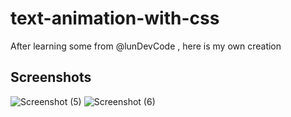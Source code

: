# text-animation-with-css
After learning some from @lunDevCode , here is my own creation

## Screenshots

![Screenshot (5)](https://github.com/user-attachments/assets/3546f207-425b-4aa5-935c-037b8ea862e8)
![Screenshot (6)](https://github.com/user-attachments/assets/bc25522e-c862-4f94-9078-ee9aa76638a7)
